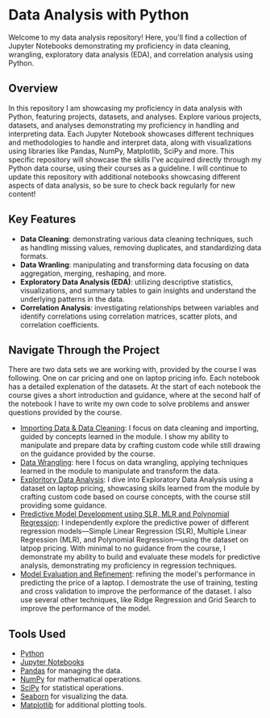 # Data Analysis with Python
Welcome to my data analysis repository! Here, you'll find a collection of Jupyter Notebooks demonstrating my proficiency in data cleaning, wrangling, exploratory data analysis (EDA), and correlation analysis using Python.

## Overview
In this repository I am showcasing my proficiency in data analysis with Python, featuring projects, datasets, and analyses. Explore various projects, datasets, and analyses demonstrating my proficiency in handling and interpreting data. Each Jupyter Notebook showcases different techniques and methodologies to handle and interpret data, along with visualizations using libraries like Pandas, NumPy, Matplotlib, SciPy and more. This specific repository will showcase the skills I've acquired directly through my Python data course, using their courses as a guideline. I will continue to update this repository with additional notebooks showcasing different aspects of data analysis, so be sure to check back regularly for new content!


## Key Features
- <B>Data Cleaning</B>: demonstrating various data cleaning techniques, such as handling missing values, removing duplicates, and standardizing data formats.
- <B>Data Wranling</B>: manipulating and transforming data focusing on data aggregation, merging, reshaping, and more.
- <B>Exploratory Data Analysis (EDA)</B>: utilizing descriptive statistics, visualizations, and summary tables to gain insights and understand the underlying patterns in the data.
- <B>Correlation Analysis</B>: investigating relationships between variables and identify correlations using correlation matrices, scatter plots, and correlation coefficients.

## Navigate Through the Project
There are two data sets we are working with, provided by the course I was following. One on car pricing and one on laptop pricing info. Each notebook has a detailed explenation of the datasets. At the start of each notebook the course gives a short introduction and guidance, where at the second half of the notebook I have to write my own code to solve problems and answer questions provided by the course.
- [Importing Data & Data Cleaning](https://github.com/Kessiia/python-data-analysis/blob/698f445277540891d97e3b6f647427f47a4fe0e1/Data_loading_laptop_pricing.jupyterlite.ipynb): I focus on data cleaning and importing, guided by concepts learned in the module. I show my ability to manipulate and prepare data by crafting custom code while still drawing on the guidance provided by the course.
- [Data Wrangling](https://github.com/Kessiia/python-data-analysis/blob/698f445277540891d97e3b6f647427f47a4fe0e1/Data_wrangling_laptop_prices.jupyterlite.ipynb): here I focus on data wrangling, applying techniques learned in the module to manipulate and transform the data.
- [Exploritory Data Analysis](https://github.com/Kessiia/python-data-analysis/blob/698f445277540891d97e3b6f647427f47a4fe0e1/Exploratory_data_analysis_laptop_pricing.jupyterlite.ipynb): I dive into Exploratory Data Analysis using a dataset on laptop pricing, showcasing skills learned from the module by crafting custom code based on course concepts, with the course still providing some guidance.
- [Predictive Model Development using SLR, MLR and Polynomial Regression](https://github.com/Kessiia/python-data-analysis/blob/65ca5fdedd0a376cdbe0a5134fe7856f04a2911e/Model_development_laptops.jupyterlite.ipynb): I independently explore the predictive power of different regression models—Simple Linear Regression (SLR), Multiple Linear Regression (MLR), and Polynomial Regression—using the dataset on latpop pricing. With minimal to no guidance from the course, I demonstrate my ability to build and evaluate these models for predictive analysis, demonstrating my proficiency in regression techniques.
- [Model Evaluation and Refinement](https://github.com/Kessiia/python-data-analysis/blob/a9d761063df53369dce79a61979e861be0e9711c/Model_Evaluation_laptop_dataset.jupyterlite.ipynb): refining the model's performance in predicting the price of a laptop. I demostrate the use of training, testing and cross validation to improve the performance of the dataset. I also use several other techniques, like Ridge Regression and Grid Search to improve the performance of the model.

## Tools Used
- [Python](https://docs.python.org/3/)
- [Jupyter Notebooks](https://docs.jupyter.org/en/latest/)
- [Pandas](https://pandas.pydata.org/docs/user_guide/index.html) for managing the data.
- [NumPy](https://numpy.org/doc/stable/user/) for mathematical operations.
- [SciPy](https://docs.scipy.org/doc/scipy/index.html) for statistical operations.
- [Seaborn](https://seaborn.pydata.org/) for visualizing the data.
- [Matplotlib](https://matplotlib.org/stable/index.html) for additional plotting tools.
